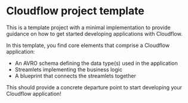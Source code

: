 # Cloudflow project template

This is a template project with a minimal implementation to provide guidance on how to get started developing applications with Cloudflow.


In this template, you find core elements that comprise a Cloudflow application:
- An AVRO schema defining the data type(s) used in the application
- Streamlets implementing the business logic
- A blueprint that connects the streamlets together

This should provide a concrete departure point to start developing your Cloudflow application!

